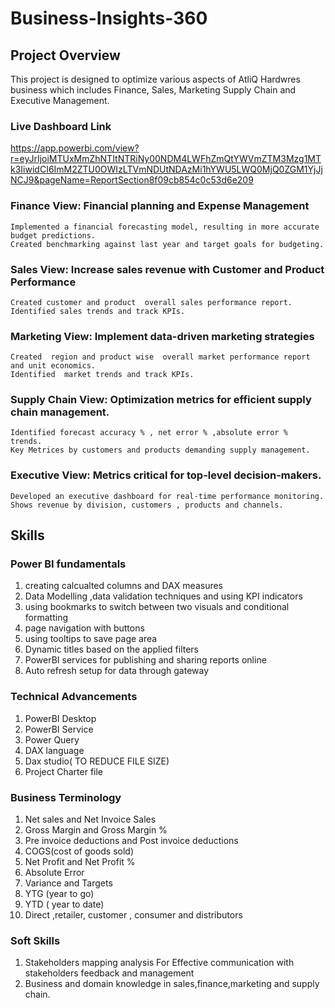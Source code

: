# Business-Insights-360   

##  Project Overview
This project is designed to optimize various aspects of AtliQ Hardwres business which includes Finance, Sales, Marketing Supply Chain and Executive Management.

### Live Dashboard Link 
https://app.powerbi.com/view?r=eyJrIjoiMTUxMmZhNTItNTRiNy00NDM4LWFhZmQtYWVmZTM3Mzg1MTk3IiwidCI6ImM2ZTU0OWIzLTVmNDUtNDAzMi1hYWU5LWQ0MjQ0ZGM1YjJjNCJ9&pageName=ReportSection8f09cb854c0c53d6e209


### Finance View: Financial planning and Expense Management
    Implemented a financial forecasting model, resulting in more accurate budget predictions.
    Created benchmarking against last year and target goals for budgeting.
    
### Sales View: Increase sales revenue with Customer and Product Performance
    Created customer and product  overall sales performance report.
    Identified sales trends and track KPIs.

### Marketing View: Implement data-driven marketing strategies
    Created  region and product wise  overall market performance report and unit economics. 
    Identified  market trends and track KPIs.
    
### Supply Chain View: Optimization metrics for efficient supply chain management.
    Identified forecast accuracy % , net error % ,absolute error %  trends.
    Key Metrices by customers and products demanding supply management.

### Executive View: Metrics critical for top-level decision-makers.
    Developed an executive dashboard for real-time performance monitoring.
    Shows revenue by division, customers , products and channels.

 
## Skills
  ### Power BI fundamentals
  1. creating calcualted columns and DAX measures
  2. Data Modelling ,data validation techniques and using KPI indicators
  3. using bookmarks to switch between two visuals and conditional formatting
  4. page navigation with buttons
  5. using tooltips to save page area
  6. Dynamic titles based on the applied filters
  7. PowerBI services for publishing and sharing reports online
  8. Auto refresh setup for data through gateway

  ### Technical Advancements
  1. PowerBI Desktop
  2. PowerBI Service
  3. Power Query
  4. DAX language
  5. Dax studio( TO REDUCE FILE SIZE)
  6. Project Charter file
 
 ### Business Terminology
 1. Net sales and Net Invoice Sales 
 2. Gross Margin and Gross Margin %
 3. Pre invoice deductions and Post invoice deductions
 4. COGS(cost of goods sold)
 5. Net Profit and Net Profit %
 6. Absolute Error
 7. Variance and Targets
 8. YTG (year to go)
 9. YTD ( year to date)
 10. Direct ,retailer, customer , consumer and distributors
 
 ### Soft Skills
 1. Stakeholders mapping analysis For Effective communication with stakeholders feedback and management
 2. Business and domain knowledge in sales,finance,marketing and supply chain.

